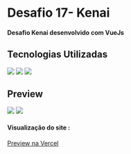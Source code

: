 <h1>Desafio 17- Kenai</h1>
<h4>Desafio Kenai desenvolvido com VueJs</h4>
<h2>Tecnologias Utilizadas</h2>
<div style="display: inline_block">
  <img  src="https://img.shields.io/badge/HTML5-E34F26?style=for-the-badge&logo=html5&logoColor=white">
  <img src="https://img.shields.io/badge/CSS3-1572B6?style=for-the-badge&logo=css3&logoColor=white">
  <img src="https://img.shields.io/badge/JavaScript-F7DF1E?style=for-the-badge&logo=javascript&logoColor=black">
 </div>
<h2>Preview</h2>
<img margin-bottom="20px" src="src/assets/images/readme1.PNG">
<img margin-bottom="20px" src="src/assets/images/readme2.PNG">
<h4  style="display: inline_block">Visualização do site :</h4><a style="display: inline_block" target="blank" href="https://desafio12-iuricode-la-pizza.vercel.app/">Preview na Vercel</a>
